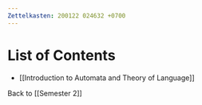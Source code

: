 ```yaml
---
Zettelkasten: 200122 024632 +0700
---
```

# List of Contents
* [[Introduction to Automata and Theory of Language]]

Back to [[Semester 2]]